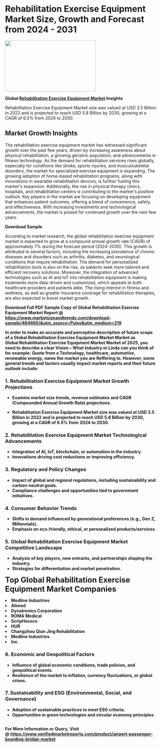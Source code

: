 <H1>Rehabilitation Exercise Equipment Market Size, Growth and Forecast from 2024 - 2031</H1><img class="aligncenter size-medium wp-image-584254" src="https://thirdeyenews.in/wp-content/uploads/2024/09/Global-Market-Research-300x168.jpeg" alt="" width="300" height="168" /><p><strong>Global&nbsp;<a href="https://www.marketsizeandtrends.com/download-sample/484660/&amp;utm_source=Pulse&amp;utm_medium=219">Rehabilitation Exercise Equipment Market</a> Insights</strong></p><p>Rehabilitation Exercise Equipment Market size was valued at USD 3.5 Billion in 2022 and is projected to reach USD 5.8 Billion by 2030, growing at a CAGR of 6.5% from 2024 to 2030.</p><p><h2>Market Growth Insights</h2> <p>The rehabilitation exercise equipment market has witnessed significant growth over the past few years, driven by increasing awareness about physical rehabilitation, a growing geriatric population, and advancements in fitness technology. As the demand for rehabilitation services rises globally, especially for conditions like stroke, sports injuries, and musculoskeletal disorders, the market for specialized exercise equipment is expanding. The growing adoption of home-based rehabilitation programs, along with innovations in wearable rehabilitation devices, is further fueling this market's expansion. Additionally, the rise in physical therapy clinics, hospitals, and rehabilitation centers is contributing to the market's positive outlook. Key players in the market are focusing on developing equipment that enhances patient outcomes, offering a blend of convenience, safety, and effectiveness. With increasing investments and technological advancements, the market is poised for continued growth over the next few years.</p> <p><strong>Download Sample</strong></p> <p>According to market research, the global rehabilitation exercise equipment market is expected to grow at a compound annual growth rate (CAGR) of approximately 7% during the forecast period (2024-2030). This growth is attributed to several factors, including the increasing prevalence of chronic diseases and disorders such as arthritis, diabetes, and neurological conditions that require rehabilitation. The demand for personalized rehabilitation tools is also on the rise, as patients seek more tailored and efficient recovery solutions. Moreover, the integration of advanced technologies such as AI and IoT into rehabilitation equipment is making treatments more data-driven and customized, which appeals to both healthcare providers and patients alike. The rising interest in fitness and wellness, as well as greater insurance coverage for rehabilitation therapies, are also expected to boost market growth.</p> <p><strong></p><p><span class=""><strong>Download Full PDF Sample Copy of Global Rehabilitation Exercise Equipment Market Report</strong> @ <a href="https://www.marketsizeandtrends.com/download-sample/484660/&amp;utm_source=Pulse&amp;utm_medium=219" target="_blank">https://www.marketsizeandtrends.com/download-sample/484660/&amp;utm_source=Pulse&amp;utm_medium=219</a></span></p><p>In order to make an accurate and perceptive description of future scope of a Global&nbsp;Rehabilitation Exercise Equipment Market Market as Global&nbsp;Rehabilitation Exercise Equipment Market Market of 2025, you need to describe a clear Vision &ndash; What Industry or Linda can you think of for example: Quote from a Technology, healthcare, automotive, renewable energy, name the market you are Reffering to. However, some general trends and factors usually impact market reports and their future outlook include:</p><h3>1.&nbsp;<strong>Rehabilitation Exercise Equipment Market Growth Projections</strong></h3><ul><li>Examine market size trends, revenue estimates and CAGR (Compounded Annual Growth Rate) projections.</li><li><p>Rehabilitation Exercise Equipment Market size was valued at USD 3.5 Billion in 2022 and is projected to reach USD 5.8 Billion by 2030, growing at a CAGR of 6.5% from 2024 to 2030.</p></li></ul><h3>2.&nbsp;<strong>Rehabilitation Exercise Equipment Market Technological Advancements</strong></h3><ul><li>Integration of AI, IoT, blockchain, or automation in the industry.</li><li>Innovations driving cost reductions or improving efficiency.</li></ul><h3>3.&nbsp;<strong>Regulatory and Policy Changes</strong></h3><ul><li>Impact of global and regional regulations, including sustainability and carbon-neutral goals.</li><li>Compliance challenges and opportunities tied to government initiatives.</li></ul><h3>4.&nbsp;<strong>Consumer Behavior Trends</strong></h3><ul><li>Shifts in demand influenced by generational preferences (e.g., Gen Z, Millennials).</li><li>Emphasis on eco-friendly, ethical, or personalized products/services.</li></ul><h3>5.&nbsp;<strong>Global Rehabilitation Exercise Equipment Market Competitive Landscape</strong></h3><ul><li>Analysis of key players, new entrants, and partnerships shaping the industry.</li><li>Strategies for differentiation and market penetration.</li></ul><p data-pm-slice="1 1 []"><span style="color: inherit; font-family: inherit; font-size: 25px;">Top Global Rehabilitation Exercise Equipment Market Companies</span></p><div class="" data-test-id=""><p><li>Medline Industries</li><li> Alimed</li><li> Dynatronics Corporation</li><li> ROMA Medical</li><li> ScripHessco</li><li> HUR</li><li> Changzhou Qian Jing Rehabilitation</li><li> Medline Industries</li><li> Inc.</li></p></div><h3>6.&nbsp;<strong>Economic and Geopolitical Factors</strong></h3><ul><li>Influence of global economic conditions, trade policies, and geopolitical events.</li><li>Resilience of the market to inflation, currency fluctuations, or global crises.</li></ul><h3>7.&nbsp;<strong>Sustainability and ESG (Environmental, Social, and Governance)</strong></h3><ul><li>Adoption of sustainable practices to meet ESG criteria.</li><li>Opportunities in green technologies and circular economy principles.</li></ul><h2><strong style="font-size: 14px;">For More Information or Query, Visit @&nbsp;</strong><a style="background-color: #ffffff; font-size: 14px;" href="https://www.marketsizeandtrends.com/report/rehabilitation-exercise-equipment-market/" target="_blank">https://www.verifiedmarketreports.com/product/airport-passenger-boarding-bridge-market</a></h2>
